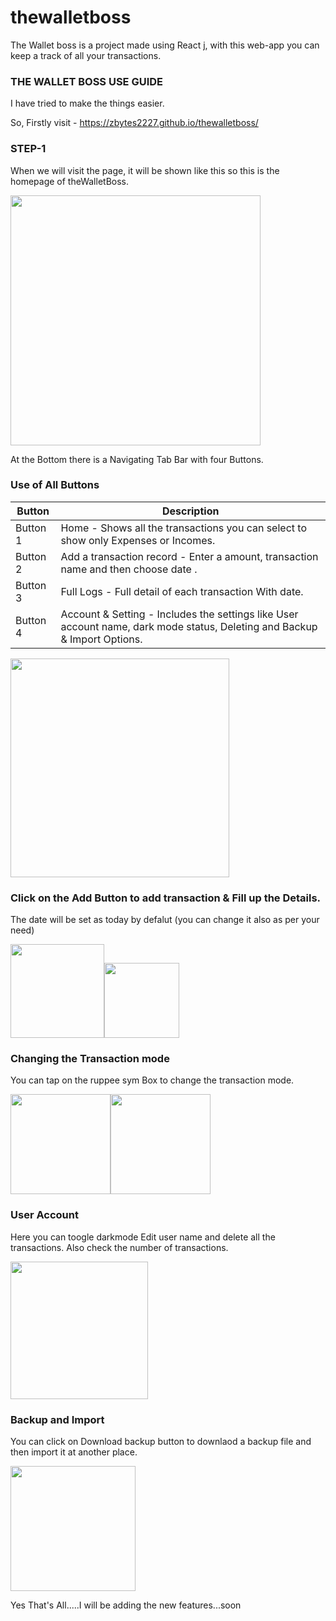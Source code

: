 # thewalletboss
The Wallet boss is a project made using React j, with this web-app you can keep a track of all your transactions.

### THE WALLET BOSS USE GUIDE

I have tried to make the things easier.

So, Firstly visit - https://zbytes2227.github.io/thewalletboss/ 

### STEP-1
When we will visit the page, it will be shown like this so this is the homepage of theWalletBoss. 


<img src="https://user-images.githubusercontent.com/111581344/189472053-3d27440c-1596-4970-8733-fae339987946.jpeg" height="400">



At the Bottom there is a Navigating Tab Bar with four Buttons.


### Use of All Buttons

| Button | Description |
| --- | --- |
| Button 1 | Home - Shows all the transactions you can select to show only Expenses or Incomes. |
| Button 2 | Add a transaction record  - Enter a amount, transaction name and then choose date . |
| Button 3 | Full Logs - Full detail of each transaction With date. |
| Button 4 | Account & Setting - Includes the settings like User account name, dark mode status, Deleting and Backup & Import Options.  |


<img src="https://user-images.githubusercontent.com/111581344/189471882-851313f1-a1ec-49d6-8a4e-6324c4be281d.jpeg" width="350">

### Click on the Add Button to add transaction & Fill up the Details.
The date will be set as today by defalut (you can change it also as per your need)

<img src="https://user-images.githubusercontent.com/111581344/189472155-111763b6-0258-4316-ac6c-e214bcddd9fe.jpeg" width="150"><img src="https://user-images.githubusercontent.com/111581344/189472255-d3580845-06b6-4c94-876f-dd2ab14b1807.jpeg" height="120">

### Changing the Transaction mode

You can tap on the ruppee sym Box to change the transaction mode.

<img src="https://user-images.githubusercontent.com/111581344/189472371-ca971f5e-46eb-4574-8a0d-65b3a91bdf80.jpeg" width="160"><img src="https://user-images.githubusercontent.com/111581344/189472382-a0d338e1-d8f0-423c-a5ed-a8db01370b1c.jpeg" width="160">

### User Account 
Here you can toogle darkmode Edit user name and delete all the transactions. Also check the number of transactions.

<img src="https://user-images.githubusercontent.com/111581344/189472966-bdb6fe1d-f41e-49d9-83c5-1985471c4da9.jpeg" width="220">

### Backup and Import

You can click on Download backup button to downlaod a backup file and then import it at another place.

<img src="https://user-images.githubusercontent.com/111581344/189473104-3a3588f0-1d4c-4d40-8802-7ab5a262987f.jpeg" width="200">






Yes That's All.....I will be adding the new features...soon
